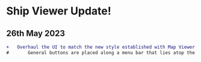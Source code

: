 # Ship Viewer Update!
## 26th May 2023
```diff
+	Overhaul the UI to match the new style established with Map Viewer
#		General buttons are placed along a menu bar that lies atop the screen.
```